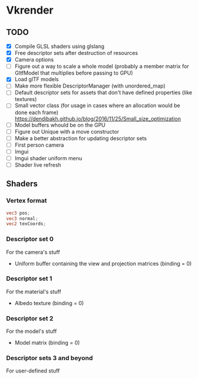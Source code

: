 # Vkrender

## TODO
- [x] Compile GLSL shaders using glslang
- [x] Free descriptor sets after destruction of resources
- [x] Camera options
- [ ] Figure out a way to scale a whole model (probably a member
      matrix for GltfModel that multiplies before passing to GPU)
- [x] Load glTF models
- [ ] Make more flexible DescriptorManager (with unordered_map)
- [ ] Default descriptor sets for assets that don't have defined properties (like textures)
- [ ] Small vector class (for usage in cases where an allocation would be done each frame)
  https://dendibakh.github.io/blog/2016/11/25/Small_size_optimization
- [ ] Model buffers whould be on the GPU
- [ ] Figure out Unique with a move constructor
- [ ] Make a better abstraction for updating descriptor sets
- [ ] First person camera
- [ ] Imgui
- [ ] Imgui shader uniform menu
- [ ] Shader live refresh

## Shaders

### Vertex format
```glsl
vec3 pos;
vec3 normal;
vec2 texCoords;
```

### Descriptor set 0
For the camera's stuff
- Uniform buffer containing the view and projection matrices (binding = 0)

### Descriptor set 1
For the material's stuff
- Albedo texture (binding = 0)

### Descriptor set 2
For the model's stuff
- Model matrix (binding = 0)

### Descriptor sets 3 and beyond
For user-defined stuff
